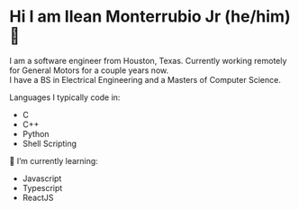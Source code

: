 # Hi I am Ilean Monterrubio Jr (he/him) 👋

I am a software engineer from Houston, Texas. Currently working remotely for General Motors for a couple years now.<br>
I have a BS in Electrical Engineering and a Masters of Computer Science. 

Languages I typically code in:
- C
- C++
- Python
- Shell Scripting

🌱 I’m currently learning:
- Javascript
- Typescript
- ReactJS

<!--
Tools
https://img.shields.io/badge/-Debian-CE0058?style=flat-square&logo=debian&logoColor=white
https://img.shields.io/badge/-Ubuntu-F05032?style=flat-square&logo=ubuntu&logoColor=white
https://img.shields.io/badge/-Git-F05032?style=flat-square&logo=git&logoColor=white
https://img.shields.io/badge/-Jira-0052CC?style=flat-square&logo=jira&logoColor=white

https://img.shields.io/badge/-Docker-46a2f1?style=flat-square&logo=docker&logoColor=white


Languages
https://img.shields.io/badge/-C%20Language-BFC2C5?style=flat-square&logo=c&logoColor=white
https://img.shields.io/badge/-C++%20Language-5E97D0?style=flat-square&logo=cplusplus&logoColor=white
https://img.shields.io/badge/-Python-4B8BBE?style=flat-square&logo=python&logoColor=white
https://img.shields.io/badge/-Shell%20Scripting-293137?style=flat-square&logo=&logoColor=white
https://img.shields.io/badge/-HTML5-E34F26?style=flat-square&logo=html5&logoColor=white

https://img.shields.io/badge/-Golang-29BEB0?style=flat-square&logo=go&logoColor=white

socials
https://img.shields.io/badge/-LinkedIn-0e76a8?style=flat-square&logo=linkedin&logoColor=white
https://img.shields.io/badge/-GitHub-333?style=flat-square&logo=github&logoColor=white

>
